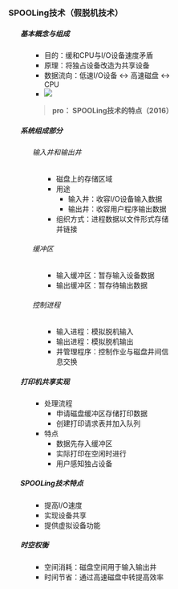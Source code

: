 <div style="float: left; width: 64%; padding: 1%;">

### SPOOLing技术（假脱机技术）

<ul>

##### 基本概念与组成

<ul>

- 目的：缓和CPU与I/O设备速度矛盾
- 原理：将独占设备改造为共享设备
- 数据流向：低速I/O设备 ↔ 高速磁盘 ↔ CPU
- ![](https://cdn-mineru.openxlab.org.cn/model-mineru/prod/74ebfe19ef0dda81579a41b2cb68df79d0cfd77a32596e82db4adfff9f3d2b18.jpg)

> **pro： SPOOLing技术的特点（2016）**

</ul>

##### 系统组成部分

<ul>

###### 输入井和输出井

<ul>

- 磁盘上的存储区域
- 用途
  - 输入井：收容I/O设备输入数据
  - 输出井：收容用户程序输出数据
- 组织方式：进程数据以文件形式存储并链接

</ul>

###### 缓冲区

<ul>

- 输入缓冲区：暂存输入设备数据
- 输出缓冲区：暂存待输出数据

</ul>

###### 控制进程

<ul>

- 输入进程：模拟脱机输入
- 输出进程：模拟脱机输出
- 井管理程序：控制作业与磁盘井间信息交换

</ul>

</ul>

##### 打印机共享实现

<ul>

- 处理流程
  - 申请磁盘缓冲区存储打印数据
  - 创建打印请求表并加入队列
- 特点
  - 数据先存入缓冲区
  - 实际打印在空闲时进行
  - 用户感知独占设备

</ul>

##### SPOOLing技术特点

<ul>

- 提高I/O速度
- 实现设备共享
- 提供虚拟设备功能

</ul>

##### 时空权衡

<ul>

- 空间消耗：磁盘空间用于输入输出井
- 时间节省：通过高速磁盘中转提高效率

</ul>

</ul>

</div>
<div style="float: right; width: 26%; padding: 1%;">

</div>
<div style="clear: both;"></div>
